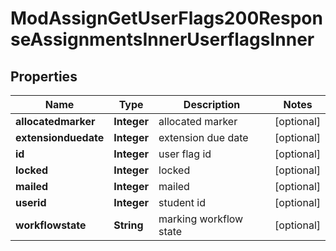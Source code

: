 

# ModAssignGetUserFlags200ResponseAssignmentsInnerUserflagsInner


## Properties

| Name | Type | Description | Notes |
|------------ | ------------- | ------------- | -------------|
|**allocatedmarker** | **Integer** | allocated marker |  [optional] |
|**extensionduedate** | **Integer** | extension due date |  [optional] |
|**id** | **Integer** | user flag id |  [optional] |
|**locked** | **Integer** | locked |  [optional] |
|**mailed** | **Integer** | mailed |  [optional] |
|**userid** | **Integer** | student id |  [optional] |
|**workflowstate** | **String** | marking workflow state |  [optional] |



